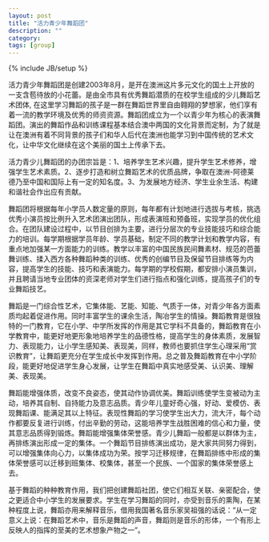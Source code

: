 ```yaml
---
layout: post
title: "活力青少年舞蹈团"
description: ""
category: 
tags: [group]
---
```

{% include JB/setup %}



活力青少年舞蹈团是创建2003年8月，是开在澳洲这片多元文化的国土上开放的一支含苞待放的小花蕾。是由全市具有优秀舞蹈潜质的在校学生组成的少儿舞蹈艺术团体, 在这里学习舞蹈的孩子是一群在舞蹈世界里自由翱翔的梦想家，他们享有着一流的教学环境及优秀的师资资源。舞蹈团成立为一个以青少年为核心的表演舞蹈团。演出的舞蹈作品和训练课程基本结合澳中两国的文化背景而定制，为了就是让在澳洲有着不同背景的孩子们和华人后代在澳洲也能学习到中国传统的艺术文化，让中华文化继续在这个美丽的国土上传承下去。

活力青少儿舞蹈团的办团宗旨是：1、培养学生艺术兴趣，提升学生艺术修养，增强学生艺术素质。2、逐步打造和树立舞蹈艺术的优质品牌，争取在澳洲-阿德莱德乃至中国和国际上有一定的知名度。3、为发展地方经济、学生业余生活、构建和谐社会作出应有贡献。

舞蹈团将根据每年小学员人数定量的原则，每年都有计划地进行选拔与考核，挑选优秀小演员按比例升入艺术团演出团队，形成表演班和预备班，实现学员的优化组合。在团队建设过程中，以节目创排为主要，进行分层次的专业技能技巧和综合能力的培训。每学期根据学员年龄、学员基础，制定不同的教学计划和教学内容，有重点地加强某一方面能力的训练。教学以丰富的中国民族民间舞素材、规范的芭蕾舞训练、揉入西方各种舞蹈种类的训练、优秀的创编节目及保留节目排练等为内容，提高学生的技能、技巧和表演能力。每学期的学校假期，都安排小演员集训，并且聘请当地专业团体的资深老师对学生们进行指点和强化训练，提高孩子们的专业舞蹈技艺。
<!--more-->
舞蹈是一门综合性艺术，它集体能、艺能、知能、气质于一体，对青少年各方面素质均起着促进作用。同时丰富学生的课余生活，陶冶学生的情操。舞蹈教育是很独特的一门教育，它在小学、中学所发挥的作用是其它学科不具备的，舞蹈教育在小学教育中，能更好地更形象地培养学生的品德性格，提高学生的身体素质，发展智力、表现能力，让小学生感知美、表现美，同样，教师也要抓住学生心理采用“赏识教育”，让舞蹈更充分在学生成长中发挥到作用。总之普及舞蹈教育在中小学阶段，能更好地促进学生身心发展，让学生在舞蹈中真实地感受美、认识美、理解美、表现美。
      
舞蹈能增强体质，改变不良姿态，使其动作协调优美。舞蹈训练使学生变被动为主动，培养其自制、自持能力及意志品质。青少年儿童好奇心强，好动、爱模仿、表现舞蹈课、能满足其以上特征。表现性舞蹈的学习使学生出大力，流大汗，每个动作都要反复进行训练，付出辛勤的劳动，这能培养学生战胜困难的信心和力量，使其意志品质得到锻炼。舞蹈能增强集体荣誉感。青少儿舞蹈一般都是以群体为主，再排练演出形成一定的集体。一个舞蹈节目排练演出成功，是大家共同努力得到，可以增强集体向心力，以集体成功为荣。按学习迁移规律，在舞蹈排练中形成的集体荣誉感可以迁移到班集体、校集体，甚至一个民族、一个国家的集体荣誉感上去。
       
基于舞蹈的种种教育作用，我们把创建舞蹈社团，使它们相互关联、亲密配合，使之更适合中小学生的发展要求。学生在学习舞蹈的同时，亦受到音乐的熏陶，在某种程度上说，舞蹈亦用来解释音乐，借用我国著名音乐家吴祖强的话说：“从一定意义上说：在舞蹈艺术中，音乐是舞蹈的声音，舞蹈则是音乐的形体，一个有形上反映人的指挥的至美的艺术想象产物之一”。


